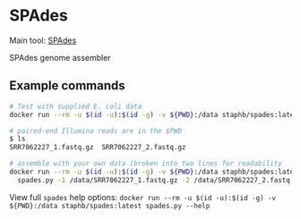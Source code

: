 # SPAdes

Main tool: [SPAdes](https://github.com/ablab/spades)

SPAdes genome assembler

## Example commands

```bash
# Test with supplied E. coli data
docker run --rm -u $(id -u):$(id -g) -v ${PWD}:/data staphb/spades:latest spades.py --test

# paired-end Illumina reads are in the $PWD
$ ls 
SRR7062227_1.fastq.gz  SRR7062227_2.fastq.gz

# assemble with your own data (broken into two lines for readability
docker run --rm -u $(id -u):$(id -g) -v ${PWD}:/data staphb/spades:latest \
  spades.py -1 /data/SRR7062227_1.fastq.gz -2 /data/SRR7062227_2.fastq.gz -t 8 --isolate -o /data/SRR7062227-spades-output/
```

View full `spades` help options: `docker run --rm -u $(id -u):$(id -g) -v ${PWD}:/data staphb/spades:latest spades.py --help`

